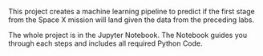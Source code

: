 This project creates a machine learning pipeline to predict if the first stage from the Space X mission will land given the data from the preceding labs.

The whole project is in the Jupyter Notebook. The Notebook guides you through each steps and includes all required Python Code.
